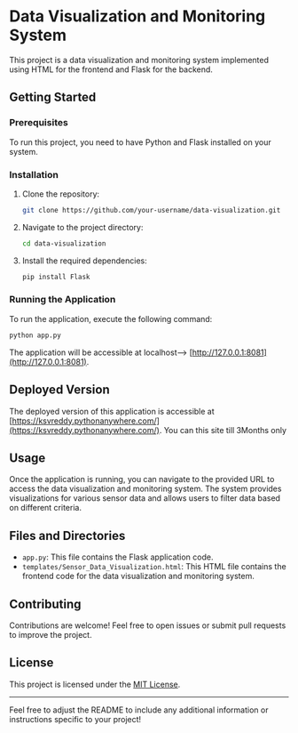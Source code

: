 # Data Visualization and Monitoring System

This project is a data visualization and monitoring system implemented using HTML for the frontend and Flask for the backend.

## Getting Started

### Prerequisites

To run this project, you need to have Python and Flask installed on your system.

### Installation

1. Clone the repository:

    ```bash
    git clone https://github.com/your-username/data-visualization.git
    ```

2. Navigate to the project directory:

    ```bash
    cd data-visualization
    ```

3. Install the required dependencies:

    ```bash
    pip install Flask
    ```

### Running the Application

To run the application, execute the following command:

```bash
python app.py
```

The application will be accessible at localhost--> [http://127.0.0.1:8081](http://127.0.0.1:8081).

## Deployed Version

The deployed version of this application is accessible at [https://ksvreddy.pythonanywhere.com/](https://ksvreddy.pythonanywhere.com/).
You can this site till 3Months only


## Usage

Once the application is running, you can navigate to the provided URL to access the data visualization and monitoring system. The system provides visualizations for various sensor data and allows users to filter data based on different criteria.

## Files and Directories

- `app.py`: This file contains the Flask application code.
- `templates/Sensor_Data_Visualization.html`: This HTML file contains the frontend code for the data visualization and monitoring system.

## Contributing

Contributions are welcome! Feel free to open issues or submit pull requests to improve the project.

## License

This project is licensed under the [MIT License](LICENSE).

---

Feel free to adjust the README to include any additional information or instructions specific to your project!
